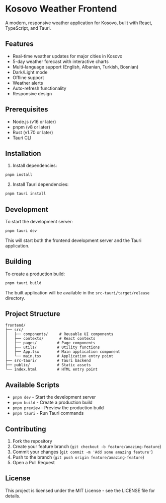 # Kosovo Weather Frontend

A modern, responsive weather application for Kosovo, built with React, TypeScript, and Tauri.

## Features

- Real-time weather updates for major cities in Kosovo
- 5-day weather forecast with interactive charts
- Multi-language support (English, Albanian, Turkish, Bosnian)
- Dark/Light mode
- Offline support
- Weather alerts
- Auto-refresh functionality
- Responsive design

## Prerequisites

- Node.js (v16 or later)
- pnpm (v8 or later)
- Rust (v1.70 or later)
- Tauri CLI

## Installation

1. Install dependencies:
```bash
pnpm install
```

2. Install Tauri dependencies:
```bash
pnpm tauri install
```

## Development

To start the development server:

```bash
pnpm tauri dev
```

This will start both the frontend development server and the Tauri application.

## Building

To create a production build:

```bash
pnpm tauri build
```

The built application will be available in the `src-tauri/target/release` directory.

## Project Structure

```
frontend/
├── src/
│   ├── components/     # Reusable UI components
│   ├── contexts/       # React contexts
│   ├── pages/         # Page components
│   ├── utils/         # Utility functions
│   ├── App.tsx        # Main application component
│   └── main.tsx       # Application entry point
├── src-tauri/         # Tauri backend
├── public/            # Static assets
└── index.html         # HTML entry point
```

## Available Scripts

- `pnpm dev` - Start the development server
- `pnpm build` - Create a production build
- `pnpm preview` - Preview the production build
- `pnpm tauri` - Run Tauri commands

## Contributing

1. Fork the repository
2. Create your feature branch (`git checkout -b feature/amazing-feature`)
3. Commit your changes (`git commit -m 'Add some amazing feature'`)
4. Push to the branch (`git push origin feature/amazing-feature`)
5. Open a Pull Request

## License

This project is licensed under the MIT License - see the LICENSE file for details. 